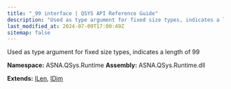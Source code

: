 ```yaml
---
title: "_99 interface | QSYS API Reference Guide"
description: "Used as type argument for fixed size types, indicates a length of 99  "
last_modified_at: 2024-07-09T17:00:49Z
sitemap: false
---
```


Used as type argument for fixed size types, indicates a length of 99 

**Namespace:** ASNA.QSys.Runtime
**Assembly:** ASNA.QSys.Runtime.dll

**Extends:** [ILen](/reference/runtime/qsys-runtime/i-len.html), [IDim](/reference/runtime/qsys-runtime/i-dim.html)
<br>
<br>
